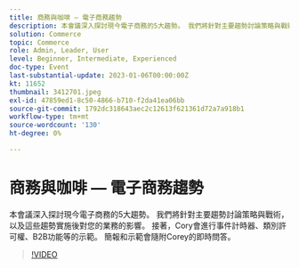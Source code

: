```yaml
---
title: 商務與咖啡 — 電子商務趨勢
description: 本會議深入探討現今電子商務的5大趨勢。 我們將針對主要趨勢討論策略與戰術，以及這些趨勢實施後對您的業務的影響。 接著，Cory會進行事件計時器、類別許可權、B2B功能等的示範。 簡報和示範會隨附Corey的即時問答。
solution: Commerce
topic: Commerce
role: Admin, Leader, User
level: Beginner, Intermediate, Experienced
doc-type: Event
last-substantial-update: 2023-01-06T00:00:00Z
kt: 11652
thumbnail: 3412701.jpeg
exl-id: 47859ed1-8c50-4866-b710-f2da41ea06bb
source-git-commit: 1792dc318643aec2c12613f621361d72a7a918b1
workflow-type: tm+mt
source-wordcount: '130'
ht-degree: 0%

---
```


# 商務與咖啡 — 電子商務趨勢

本會議深入探討現今電子商務的5大趨勢。 我們將針對主要趨勢討論策略與戰術，以及這些趨勢實施後對您的業務的影響。 接著，Cory會進行事件計時器、類別許可權、B2B功能等的示範。 簡報和示範會隨附Corey的即時問答。

>[!VIDEO](https://video.tv.adobe.com/v/3412701/?quality=12&learn=on)
